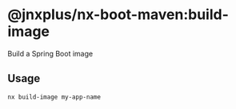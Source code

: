 # @jnxplus/nx-boot-maven:build-image

Build a Spring Boot image

## Usage

```bash
nx build-image my-app-name
```

